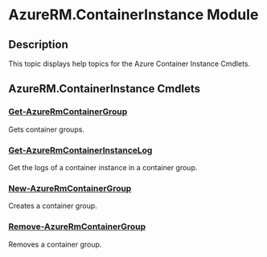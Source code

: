 ﻿---
Module Name: AzureRM.ContainerInstance
Module Guid: 
Download Help Link: 
Help Version: 
Locale: en-US
---

# AzureRM.ContainerInstance Module
## Description
This topic displays help topics for the Azure Container Instance Cmdlets.

## AzureRM.ContainerInstance Cmdlets
### [Get-AzureRmContainerGroup](Get-AzureRmContainerGroup.md)
Gets container groups.

### [Get-AzureRmContainerInstanceLog](Get-AzureRmContainerInstanceLog.md)
Get the logs of a container instance in a container group.

### [New-AzureRmContainerGroup](New-AzureRmContainerGroup.md)
Creates a container group.

### [Remove-AzureRmContainerGroup](Remove-AzureRmContainerGroup.md)
Removes a container group.


